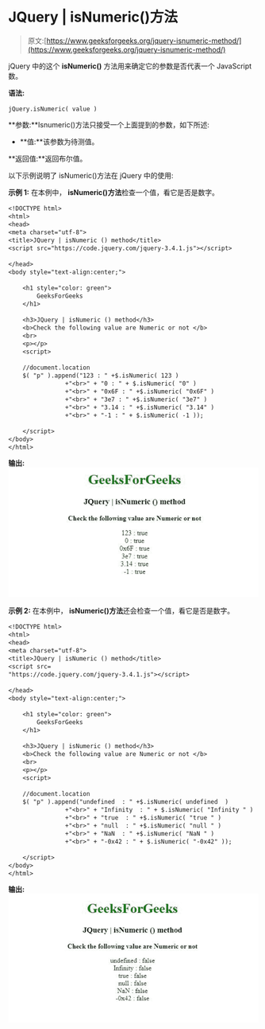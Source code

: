 # JQuery | isNumeric()方法

> 原文:[https://www.geeksforgeeks.org/jquery-isnumeric-method/](https://www.geeksforgeeks.org/jquery-isnumeric-method/)

jQuery 中的这个 **isNumeric()** 方法用来确定它的参数是否代表一个 JavaScript 数。

**语法:**

```
jQuery.isNumeric( value )

```

**参数:**Isnumeric()方法只接受一个上面提到的参数，如下所述:

*   **值:**该参数为待测值。

**返回值:**返回布尔值。

以下示例说明了 isNumeric()方法在 jQuery 中的使用:

**示例 1:** 在本例中， **isNumeric()方法**检查一个值，看它是否是数字。

```
<!DOCTYPE html>
<html>
<head>
<meta charset="utf-8">
<title>JQuery | isNumeric () method</title> 
<script src="https://code.jquery.com/jquery-3.4.1.js"></script>

</head>
<body style="text-align:center;"> 

    <h1 style="color: green"> 
        GeeksForGeeks 
    </h1> 

    <h3>JQuery | isNumeric () method</h3>
    <b>Check the following value are Numeric or not </b>
    <br>
    <p></p>
    <script>

    //document.location
    $( "p" ).append("123 : " +$.isNumeric( 123 ) 
                +"<br>" + "0 : " + $.isNumeric( "0" )
                +"<br>" + "0x6F : " +$.isNumeric( "0x6F" )
                +"<br>" + "3e7 : " +$.isNumeric( "3e7" )
                +"<br>" + "3.14 : " +$.isNumeric( "3.14" )
                +"<br>" + "-1 : " + $.isNumeric( -1 ));

    </script>
</body>
</html>                                                
```

**输出:**
![](img/2cbaa66d3fec6d5d14e528cd3a1a1287.png)

**示例 2:** 在本例中， **isNumeric()方法**还会检查一个值，看它是否是数字。

```
<!DOCTYPE html>
<html>
<head>
<meta charset="utf-8">
<title>JQuery | isNumeric () method</title> 
<script src=
"https://code.jquery.com/jquery-3.4.1.js"></script>

</head>
<body style="text-align:center;"> 

    <h1 style="color: green"> 
        GeeksForGeeks 
    </h1> 

    <h3>JQuery | isNumeric () method</h3>
    <b>Check the following value are Numeric or not </b>
    <br>
    <p></p>
    <script>

    //document.location
    $( "p" ).append("undefined  : " +$.isNumeric( undefined  ) 
                +"<br>" + "Infinity  : " + $.isNumeric( "Infinity " )
                +"<br>" + "true  : " +$.isNumeric( "true " )
                +"<br>" + "null  : " +$.isNumeric( "null " )
                +"<br>" + "NaN  : " +$.isNumeric( "NaN " )
                +"<br>" + "-0x42 : " + $.isNumeric( "-0x42" ));

    </script>
</body>
</html>                                                                                                
```

**输出:**
![](img/1d3209f353fc239f710510c60e15ff9f.png)